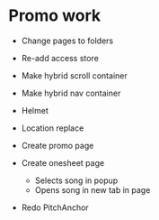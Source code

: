 # Promo work
* Change pages to folders
* Re-add access store

* Make hybrid scroll container
* Make hybrid nav container
* Helmet
* Location replace

* Create promo page
* Create onesheet page
    * Selects song in popup
    * Opens song in new tab in page

* Redo PitchAnchor